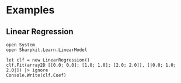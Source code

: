 Examples
===============

Linear Regression
------------------
```F#
open System
open Sharpkit.Learn.LinearModel

let clf = new LinearRegression()
clf.Fit(array2D [[0.0; 0.0]; [1.0; 1.0]; [2.0; 2.0]], [|0.0; 1.0; 2.0|]) |> ignore
Console.Write(clf.Coef)
```